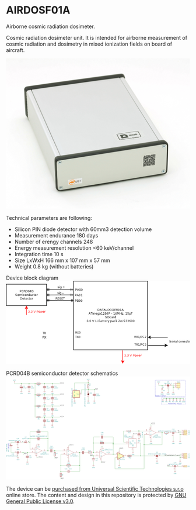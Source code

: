 # AIRDOSF01A
Airborne cosmic radiation dosimeter.

Cosmic radiation dosimeter unit. It is intended for airborne measurement of cosmic radiation and dosimetry in mixed ionization fields on board of aircraft. 



![AIRDOSF01A back panel](/doc/src/img/AIRDOSF01A_box_back.JPG "AIRDOS back panel")

Technical parameters are following: 

* Silicon PIN diode detector with 60mm3 detection volume
* Measurement endurance 180 days
* Number of erengy channels    248
* Energy measurement resolution    <60 keV/channel
* Integration time    10 s
* Size LxWxH 166 mm x 107 mm x 57 mm 
* Weight 0.8 kg (without batteries)

Device block diagram
![AIRDOSF01A block diagram](hw/sch_pcb/AIRDOSF01A_block.png)

PCRD04B semiconductor detector schematics
![AIRDOSF01A - detektor schematics ](hw/sch_pcb/PCRD04B_Detector_Schematics.png)

The device can be [purchased from Universal Scientific Technologies s.r.o](http://www.ust.cz/shop/product_info.php?&products_id=269) online store. The content and design in this repository is protected by [GNU General Public License v3.0](LICENSE).
